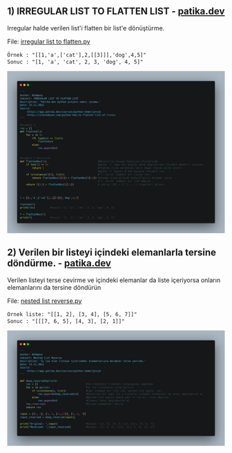 ## 1) IRREGULAR LIST TO FLATTEN LIST - [patika.dev](https://app.patika.dev/courses/python-temel/proje)

Irregular halde verilen list'i flatten bir list'e dönüştürme.

File: [irregular list to flatten.py](irregular%20list%20to%20flatten.py)

```
Örnek : "[[1,'a',['cat'],2,[[3]]],'dog',4,5]"
Sonuc : "[1, 'a', 'cat', 2, 3, 'dog', 4, 5]"
```

![Flatten](https://github.com/0xHamza/Algoritma-Problemleri-Sorulari/blob/main/Python/List/irregular%20list%20to%20flatten.png)

## 2) Verilen bir listeyi içindeki elemanlarla tersine döndürme. - [patika.dev](https://app.patika.dev/courses/python-temel/proje)

Verilen listeyi terse cevirme ve içindeki elemanlar da liste içeriyorsa onların elemanlarını da tersine döndürün

File: [nested list reverse.py](nested%20list%20reverse.py)

```
Ornek liste: "[[1, 2], [3, 4], [5, 6, 7]]"
Sonuc : "[[[7, 6, 5], [4, 3], [2, 1]]"
```

![Nested Reverse](https://github.com/0xHamza/Algoritma-Problemleri-Sorulari/blob/main/Python/List/nested%20list%20reverse.png)
